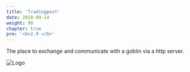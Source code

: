 ```yaml
---
title: 'Tradingpost'
date: 2020-09-14
weight: 90
chapter: true
pre: '<b>2.9 </b>'
---
```


The place to exchange and communicate with a goblin via a http server.

![Logo](/img/goblin-blupi-tradingpost.png?width=600px)
